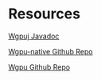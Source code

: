 # Resources
[Wgpuj Javadoc](javadoc/index.html)

[Wgpu-native Github Repo](https://github.com/gfx-rs/wgpu-native)

[Wgpu Github Repo](https://github.com/gfx-rs/wgpu)